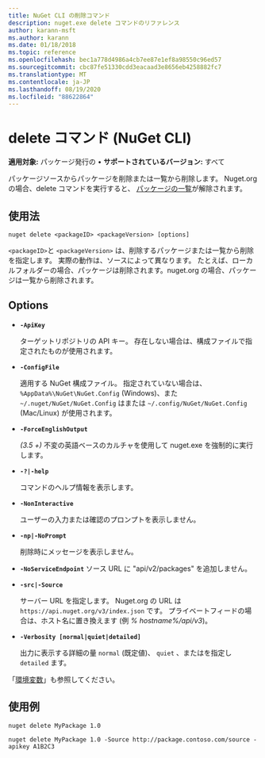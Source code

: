 ```yaml
---
title: NuGet CLI の削除コマンド
description: nuget.exe delete コマンドのリファレンス
author: karann-msft
ms.author: karann
ms.date: 01/18/2018
ms.topic: reference
ms.openlocfilehash: bec1a778d4986a4cb7ee87e1ef8a98550c96ed57
ms.sourcegitcommit: cbc87fe51330cdd3eacaad3e8656eb4258882fc7
ms.translationtype: MT
ms.contentlocale: ja-JP
ms.lasthandoff: 08/19/2020
ms.locfileid: "88622864"
---
```

# <a name="delete-command-nuget-cli"></a>delete コマンド (NuGet CLI)

**適用対象:** パッケージ発行の &bullet; **サポートされているバージョン:** すべて

パッケージソースからパッケージを削除または一覧から削除します。 Nuget.org の場合、delete コマンドを実行すると、 [パッケージの一覧](../../nuget-org/policies/deleting-packages.md)が解除されます。

## <a name="usage"></a>使用法

```cli
nuget delete <packageID> <packageVersion> [options]
```

`<packageID>`と `<packageVersion>` は、削除するパッケージまたは一覧から削除を指定します。 実際の動作は、ソースによって異なります。 たとえば、ローカルフォルダーの場合、パッケージは削除されます。nuget.org の場合、パッケージは一覧から削除されます。

## <a name="options"></a>Options

- **`-ApiKey`**

  ターゲットリポジトリの API キー。 存在しない場合は、構成ファイルで指定されたものが使用されます。

- **`-ConfigFile`**

  適用する NuGet 構成ファイル。 指定されていない場合は、 `%AppData%\NuGet\NuGet.Config` (Windows)、また `~/.nuget/NuGet/NuGet.Config` はまたは `~/.config/NuGet/NuGet.Config` (Mac/Linux) が使用されます。

- **`-ForceEnglishOutput`**

  *(3.5 +)* 不変の英語ベースのカルチャを使用して nuget.exe を強制的に実行します。

- **`-?|-help`**

  コマンドのヘルプ情報を表示します。

- **`-NonInteractive`**

  ユーザーの入力または確認のプロンプトを表示しません。

 - **`-np|-NoPrompt`**

   削除時にメッセージを表示しません。

 - **`-NoServiceEndpoint`** ソース URL に "api/v2/packages" を追加しません。

- **`-src|-Source`**

  サーバー URL を指定します。 Nuget.org の URL は `https://api.nuget.org/v3/index.json` です。 プライベートフィードの場合は、ホスト名に置き換えます (例 *% hostname%/api/v3*)。

- **`-Verbosity [normal|quiet|detailed]`**

  出力に表示する詳細の量 `normal` (既定値)、 `quiet` 、またはを指定し `detailed` ます。

「[環境変数](cli-ref-environment-variables.md)」も参照してください。

## <a name="examples"></a>使用例

```cli
nuget delete MyPackage 1.0

nuget delete MyPackage 1.0 -Source http://package.contoso.com/source -apikey A1B2C3
```
